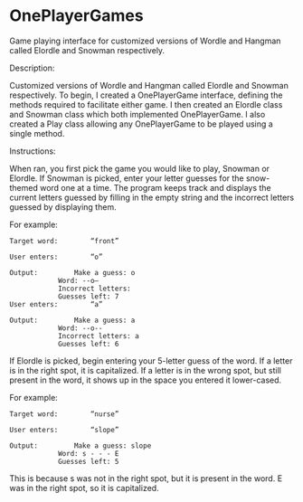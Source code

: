 # OnePlayerGames
Game playing interface for customized versions of Wordle and Hangman called Elordle and Snowman respectively. 

Description:

Customized versions of Wordle and Hangman called Elordle and Snowman respectively. To begin, I created a OnePlayerGame interface, defining the methods required to facilitate either game. I then created an Elordle class and Snowman class which both implemented OnePlayerGame. I also created a Play class allowing any OnePlayerGame to be played using a single method.

Instructions:

When ran, you first pick the game you would like to play, Snowman or Elordle.
If Snowman is picked, enter your letter guesses for the snow-themed word one at a time. The program keeps track and displays the current letters guessed by filling in the empty string and the incorrect letters guessed by displaying them.

For example:

	Target word:		“front”
	
	User enters:		“o”
	
	Output: 		Make a guess: o
				Word: --o–
				Incorrect letters: 
				Guesses left: 7
	User enters:		“a”
	
	Output:			Make a guess: a
				Word: --o--
				Incorrect letters: a
				Guesses left: 6

If Elordle is picked, begin entering your 5-letter guess of the word. If a letter is in the right spot, it is capitalized. If a letter is in the wrong spot, but still present in the word, it shows up in the space you entered it lower-cased.

For example: 

	Target word: 		“nurse” 

	User enters:		“slope”

	Output: 		Make a guess: slope
				Word: s - - - E
				Guesses left: 5

This is because s was not in the right spot, but it is present in the word. E was in the right spot, so it is capitalized.


